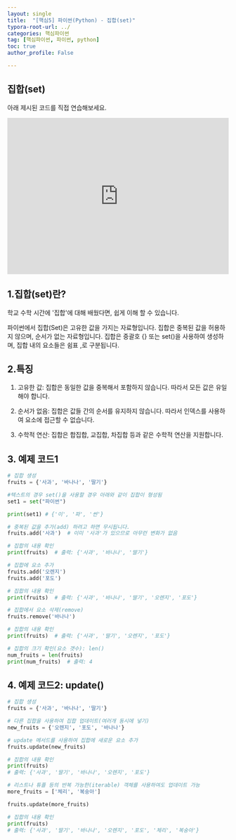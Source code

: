 ```yaml
---
layout: single
title:  "[핵심5] 파이썬(Python) - 집합(set)"
typora-root-url: ../
categories: 핵심파이썬
tag: [핵심파이썬, 파이썬, python]
toc: true
author_profile: False

---
```


## 집합(set)

아래 제시된 코드를 직접 연습해보세요. 

<iframe src="https://trinket.io/embed/python/3d8d7ce66b" width="100%" height="356" frameborder="0" marginwidth="0" marginheight="0" allowfullscreen></iframe>

## 1.집합(set)란?
학교 수학 시간에 '집합'에 대해 배웠다면, 쉽게 이해 할 수 있습니다.

파이썬에서 집합(Set)은 고유한 값을 가지는 자료형입니다. 집합은 중복된 값을 허용하지 않으며, 순서가 없는 자료형입니다. 집합은 중괄호 {} 또는 set()을 사용하여 생성하며, 집합 내의 요소들은 쉼표 ,로 구분됩니다.

## 2.특징
1. 고유한 값: 집합은 동일한 값을 중복해서 포함하지 않습니다. 따라서 모든 값은 유일해야 합니다.

2. 순서가 없음: 집합은 값들 간의 순서를 유지하지 않습니다. 따라서 인덱스를 사용하여 요소에 접근할 수 없습니다.

3. 수학적 연산: 집합은 합집합, 교집합, 차집합 등과 같은 수학적 연산을 지원합니다.

## 3. 예제 코드1
```python
# 집합 생성
fruits = {'사과', '바나나', '딸기'}

#텍스트의 경우 set()을 사용할 경우 아래와 같이 집합이 형성됨
set1 = set("파이썬")

print(set1) # {'이', '파', '썬'}

# 중복된 값을 추가(add) 하려고 하면 무시됩니다.
fruits.add('사과')  # 이미 '사과'가 있으므로 아무런 변화가 없음

# 집합의 내용 확인
print(fruits)  # 출력: {'사과', '바나나', '딸기'}

# 집합에 요소 추가
fruits.add('오렌지')
fruits.add('포도')

# 집합의 내용 확인
print(fruits)  # 출력: {'사과', '바나나', '딸기', '오렌지', '포도'}

# 집합에서 요소 삭제(remove)
fruits.remove('바나나')

# 집합의 내용 확인
print(fruits)  # 출력: {'사과', '딸기', '오렌지', '포도'}

# 집합의 크기 확인(요소 갯수): len()
num_fruits = len(fruits)
print(num_fruits)  # 출력: 4
```
## 4. 예제 코드2: update()

```python
# 집합 생성
fruits = {'사과', '바나나', '딸기'}

# 다른 집합을 사용하여 집합 업데이트(여러개 동시에 넣기)
new_fruits = {'오렌지', '포도', '바나나'}

# update 메서드를 사용하여 집합에 새로운 요소 추가
fruits.update(new_fruits)

# 집합의 내용 확인
print(fruits)
# 출력: {'사과', '딸기', '바나나', '오렌지', '포도'}

# 리스트나 튜플 등의 반복 가능한(iterable) 객체를 사용하여도 업데이트 가능
more_fruits = ['체리', '복숭아']

fruits.update(more_fruits)

# 집합의 내용 확인
print(fruits)
# 출력: {'사과', '딸기', '바나나', '오렌지', '포도', '체리', '복숭아'}
```